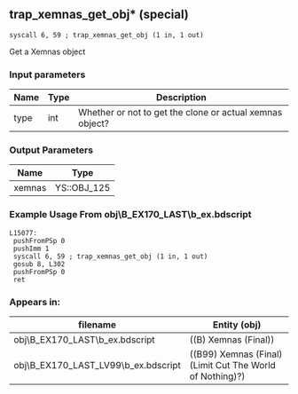 ## trap_xemnas_get_obj* (special)

`syscall 6, 59 ; trap_xemnas_get_obj (1 in, 1 out)`

Get a Xemnas object

### Input parameters
| Name | Type | Description
|------|------|------------
| type   | int   | Whether or not to get the clone or actual xemnas object?


### Output Parameters
| Name | Type
|------|-----
| xemnas   | YS::OBJ_125   
### Example Usage From obj\B_EX170_LAST\b_ex.bdscript
```plaintext
L15077:
 pushFromPSp 0
 pushImm 1
 syscall 6, 59 ; trap_xemnas_get_obj (1 in, 1 out)
 gosub 8, L302
 pushFromPSp 0
 ret
```


### Appears in:
| filename | Entity (obj)
|----------|-------------
| obj\B_EX170_LAST\b_ex.bdscript       | ((B) Xemnas (Final))          
| obj\B_EX170_LAST_LV99\b_ex.bdscript       | ((B99) Xemnas (Final) (Limit Cut The World of Nothing)?)          



